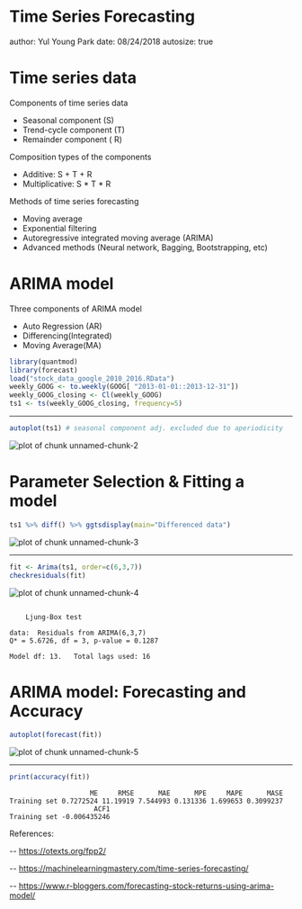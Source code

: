 Time Series Forecasting
========================================================
author: Yul Young Park
date: 08/24/2018
autosize: true

Time series data
========================================================
Components of time series data 
- Seasonal component (S) 
- Trend-cycle component (T)
- Remainder component ( R)  

Composition types of the components
- Additive: S + T + R
- Multiplicative: S \* T \* R

Methods of time series forecasting
- Moving  average
- Exponential filtering
- Autoregressive integrated moving average (ARIMA)
- Advanced methods (Neural network, Bagging, Bootstrapping, etc)






ARIMA model
========================================================

Three components of ARIMA model

- Auto Regression (AR) 
- Differencing(Integrated) 
- Moving Average(MA)


```r
library(quantmod)
library(forecast)
load("stock_data_google_2010_2016.RData")
weekly_GOOG <- to.weekly(GOOG[ "2013-01-01::2013-12-31"])
weekly_GOOG_closing <- Cl(weekly_GOOG)
ts1 <- ts(weekly_GOOG_closing, frequency=5)
```
***

```r
autoplot(ts1) # seasonal component adj. excluded due to aperiodicity
```

![plot of chunk unnamed-chunk-2](TimeSeriesForecasting-figure/unnamed-chunk-2-1.png)

Parameter Selection & Fitting a model
========================================================


```r
ts1 %>% diff() %>% ggtsdisplay(main="Differenced data")
```

![plot of chunk unnamed-chunk-3](TimeSeriesForecasting-figure/unnamed-chunk-3-1.png)
***

```r
fit <- Arima(ts1, order=c(6,3,7))
checkresiduals(fit)
```

![plot of chunk unnamed-chunk-4](TimeSeriesForecasting-figure/unnamed-chunk-4-1.png)

```

	Ljung-Box test

data:  Residuals from ARIMA(6,3,7)
Q* = 5.6726, df = 3, p-value = 0.1287

Model df: 13.   Total lags used: 16
```

ARIMA model: Forecasting and Accuracy
========================================================


```r
autoplot(forecast(fit))
```

![plot of chunk unnamed-chunk-5](TimeSeriesForecasting-figure/unnamed-chunk-5-1.png)
***

```r
print(accuracy(fit))
```

```
                    ME     RMSE      MAE      MPE     MAPE      MASE
Training set 0.7272524 11.19919 7.544993 0.131336 1.699653 0.3099237
                     ACF1
Training set -0.006435246
```
 
References:

-- <https://otexts.org/fpp2/>

-- <https://machinelearningmastery.com/time-series-forecasting/>

-- <https://www.r-bloggers.com/forecasting-stock-returns-using-arima-model/>
